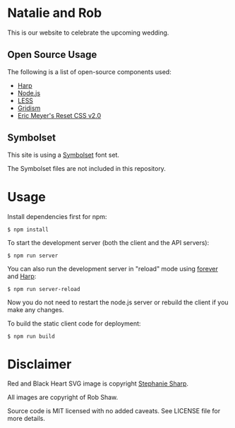 # Natalie and Rob

This is our website to celebrate the upcoming wedding.

## Open Source Usage

The following is a list of open-source components used:

* [Harp](http://harpjs.com/)
* [Node.js](http://nodejs.org/)
* [LESS](http://lesscss.org/)
* [Gridism](http://cobyism.com/gridism/)
* [Eric Meyer's Reset CSS v2.0](http://meyerweb.com/eric/tools/css/reset/)

## Symbolset

This site is using a [Symbolset](http://symbolset.com/) font set.

The Symbolset files are not included in this repository.

# Usage

Install dependencies first for npm:

    $ npm install

To start the development server (both the client and the API servers):

    $ npm run server
    
You can also run the development server in "reload" mode using [forever](https://github.com/nodejitsu/forever) and [Harp](http://harpjs.com/):

    $ npm run server-reload
    
Now you do not need to restart the node.js server or rebuild the client if you make any changes.

To build the static client code for deployment:

    $ npm run build

# Disclaimer

Red and Black Heart SVG image is copyright [Stephanie Sharp](https://www.etsy.com/people/SincerelySweets/).

All images are copyright of Rob Shaw.

Source code is MIT licensed with no added caveats. See LICENSE file for more details.
